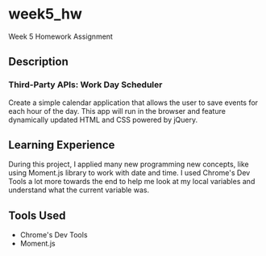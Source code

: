 # week5_hw
Week 5 Homework Assignment

## Description

### Third-Party APIs: Work Day Scheduler
Create a simple calendar application that allows the user to save events for each hour of the day. This app will run in the browser and feature dynamically updated HTML and CSS powered by jQuery.


## Learning Experience
During this project, I applied many new programming new concepts, like using Moment.js library to work with date and time. I used Chrome's Dev Tools a lot more towards the end to help me look at my local variables and understand what the current variable was.  

## Tools Used
* Chrome's Dev Tools
* Moment.js
